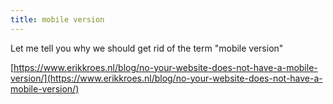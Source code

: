```yaml
---
title: mobile version
---
```


Let me tell you why we should get rid of the term "mobile version"

[https://www.erikkroes.nl/blog/no-your-website-does-not-have-a-mobile-version/](https://www.erikkroes.nl/blog/no-your-website-does-not-have-a-mobile-version/)
